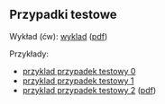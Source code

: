 ## Przypadki testowe

Wykład (ćw): [wyklad](01_wykład/) ([pdf](01_wyklad/index.pdf))

Przykłady:

- [przyklad przypadek testowy 0](przyklad_przypadek_testowy_0.md)
- [przyklad przypadek testowy 1](przyklad_przypadek_testowy_1.pdf)
- [przyklad przypadek testowy 2](przyklad_przypadek_testowy_kompletny.md) ([pdf](przyklad_przypadek_testowy_kompletny.pdf))
